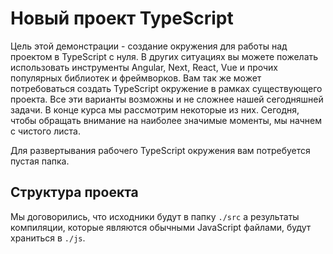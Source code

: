 # Новый проект TypeScript

Цель этой демонстрации - создание окружения для работы над проектом в TypeScript с нуля. В других ситуациях вы можете пожелать использовать инструменты Angular, Next, React, Vue и прочих популярных библиотек и фреймворков. Вам так же может потребоваться создать TypeScript окружение в рамках существующего проекта. Все эти варианты возможны и не сложнее нашей сегодняшней задачи. В конце курса мы рассмотрим некоторые из них. Сегодня, чтобы обращать внимание на наиболее значимые моменты, мы начнем с чистого листа.

Для развертывания рабочего TypeScript окружения вам потребуется пустая папка.

## Структура проекта

Мы договорились, что исходники будут в папку `./src` а результаты компиляции, которые являются обычными JavaScript файлами, будут храниться в `./js`.
